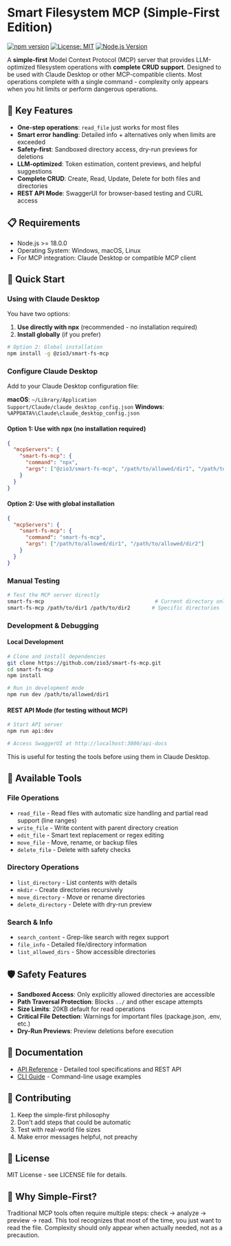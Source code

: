 # Smart Filesystem MCP (Simple-First Edition)

[![npm version](https://badge.fury.io/js/@zio3%2Fsmart-fs-mcp.svg)](https://www.npmjs.com/package/@zio3/smart-fs-mcp)
[![License: MIT](https://img.shields.io/badge/License-MIT-yellow.svg)](https://opensource.org/licenses/MIT)
[![Node.js Version](https://img.shields.io/node/v/@zio3/smart-fs-mcp.svg)](https://nodejs.org)

A **simple-first** Model Context Protocol (MCP) server that provides LLM-optimized filesystem operations with **complete CRUD support**. Designed to be used with Claude Desktop or other MCP-compatible clients. Most operations complete with a single command - complexity only appears when you hit limits or perform dangerous operations.

## 🎯 Key Features

- **One-step operations**: `read_file` just works for most files
- **Smart error handling**: Detailed info + alternatives only when limits are exceeded
- **Safety-first**: Sandboxed directory access, dry-run previews for deletions
- **LLM-optimized**: Token estimation, content previews, and helpful suggestions
- **Complete CRUD**: Create, Read, Update, Delete for both files and directories
- **REST API Mode**: SwaggerUI for browser-based testing and CURL access

## 📋 Requirements

- Node.js >= 18.0.0
- Operating System: Windows, macOS, Linux
- For MCP integration: Claude Desktop or compatible MCP client

## 🚀 Quick Start

### Using with Claude Desktop

You have two options:

1. **Use directly with npx** (recommended - no installation required)
2. **Install globally** (if you prefer)

```bash
# Option 2: Global installation
npm install -g @zio3/smart-fs-mcp
```

### Configure Claude Desktop

Add to your Claude Desktop configuration file:

**macOS**: `~/Library/Application Support/Claude/claude_desktop_config.json`
**Windows**: `%APPDATA%\Claude\claude_desktop_config.json`

#### Option 1: Use with npx (no installation required)
```json
{
  "mcpServers": {
    "smart-fs-mcp": {
      "command": "npx",
      "args": ["@zio3/smart-fs-mcp", "/path/to/allowed/dir1", "/path/to/allowed/dir2"]
    }
  }
}
```

#### Option 2: Use with global installation
```json
{
  "mcpServers": {
    "smart-fs-mcp": {
      "command": "smart-fs-mcp",
      "args": ["/path/to/allowed/dir1", "/path/to/allowed/dir2"]
    }
  }
}
```

### Manual Testing

```bash
# Test the MCP server directly
smart-fs-mcp                                    # Current directory only
smart-fs-mcp /path/to/dir1 /path/to/dir2       # Specific directories
```

### Development & Debugging

#### Local Development
```bash
# Clone and install dependencies
git clone https://github.com/zio3/smart-fs-mcp.git
cd smart-fs-mcp
npm install

# Run in development mode
npm run dev /path/to/allowed/dir1
```

#### REST API Mode (for testing without MCP)
```bash
# Start API server
npm run api:dev

# Access SwaggerUI at http://localhost:3000/api-docs
```

This is useful for testing the tools before using them in Claude Desktop.

## 🔧 Available Tools

### File Operations
- `read_file` - Read files with automatic size handling and partial read support (line ranges)
- `write_file` - Write content with parent directory creation
- `edit_file` - Smart text replacement or regex editing
- `move_file` - Move, rename, or backup files
- `delete_file` - Delete with safety checks

### Directory Operations
- `list_directory` - List contents with details
- `mkdir` - Create directories recursively
- `move_directory` - Move or rename directories
- `delete_directory` - Delete with dry-run preview

### Search & Info
- `search_content` - Grep-like search with regex support
- `file_info` - Detailed file/directory information
- `list_allowed_dirs` - Show accessible directories

## 🛡️ Safety Features

- **Sandboxed Access**: Only explicitly allowed directories are accessible
- **Path Traversal Protection**: Blocks `../` and other escape attempts
- **Size Limits**: 20KB default for read operations
- **Critical File Detection**: Warnings for important files (package.json, .env, etc.)
- **Dry-Run Previews**: Preview deletions before execution

## 📖 Documentation

- [API Reference](docs/API.md) - Detailed tool specifications and REST API
- [CLI Guide](docs/CLI.md) - Command-line usage examples

## 🤝 Contributing

1. Keep the simple-first philosophy
2. Don't add steps that could be automatic
3. Test with real-world file sizes
4. Make error messages helpful, not preachy

## 📄 License

MIT License - see LICENSE file for details.

## 🙏 Why Simple-First?

Traditional MCP tools often require multiple steps: check → analyze → preview → read. This tool recognizes that most of the time, you just want to read the file. Complexity should only appear when actually needed, not as a precaution.
